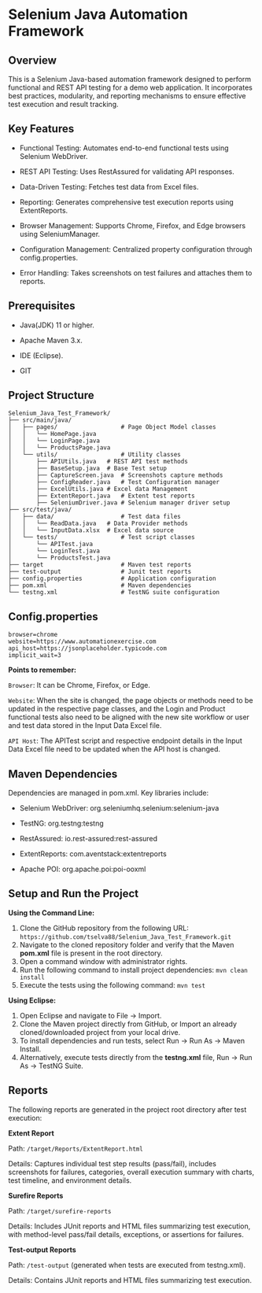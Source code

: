 # Selenium Java Automation Framework

## Overview

This is a Selenium Java-based automation framework designed to perform functional and REST API testing for a demo web application. It incorporates best practices, modularity, and reporting mechanisms to ensure effective test execution and result tracking.

## Key Features

* Functional Testing: Automates end-to-end functional tests using Selenium WebDriver.

* REST API Testing: Uses RestAssured for validating API responses.

* Data-Driven Testing: Fetches test data from Excel files.

* Reporting: Generates comprehensive test execution reports using ExtentReports.

* Browser Management: Supports Chrome, Firefox, and Edge browsers using SeleniumManager.

* Configuration Management: Centralized property configuration through config.properties.

* Error Handling: Takes screenshots on test failures and attaches them to reports.


## Prerequisites

* Java(JDK) 11 or higher.

* Apache Maven 3.x.

* IDE (Eclipse).

* GIT

## Project Structure
```
Selenium_Java_Test_Framework/
├── src/main/java/
│   ├── pages/                  # Page Object Model classes
│   │   └── HomePage.java
│   │   └── LoginPage.java
│   │   └── ProductsPage.java
│   └── utils/                  # Utility classes
│       ├── APIUtils.java	# REST API test methods
│       ├── BaseSetup.java	# Base Test setup
│       ├── CaptureScreen.java	# Screenshots capture methods
│       ├── ConfigReader.java	# Test Configuration manager
│       ├── ExcelUtils.java	# Excel data Management
│       ├── ExtentReport.java	# Extent test reports
│       ├── SeleniumDriver.java	# Selenium manager driver setup
├── src/test/java/
│   ├── data/                  	# Test data files
│   │   └── ReadData.java	# Data Provider methods
│   │   └── InputData.xlsx	# Excel data source
│   └── tests/               	# Test script classes
│       └── APITest.java
│       └── LoginTest.java
│       └── ProductsTest.java
├── target                     	# Maven test reports
├── test-output                 # Junit test reports
├── config.properties           # Application configuration
├── pom.xml                     # Maven dependencies
└── testng.xml                  # TestNG suite configuration
```

## Config.properties
```
browser=chrome
website=https://www.automationexercise.com
api_host=https://jsonplaceholder.typicode.com
implicit_wait=3
```
**Points to remember:**

`Browser`: It can be Chrome, Firefox, or Edge.

`Website`: When the site is changed, the page objects or methods need to be updated in the respective page classes, and the Login and Product functional tests also need to be aligned with the new site workflow or user and test data stored in the Input Data Excel file.

`API Host`: The APITest script and respective endpoint details in the Input Data Excel file need to be updated when the API host is changed.

## Maven Dependencies

Dependencies are managed in pom.xml. Key libraries include:

* Selenium WebDriver: org.seleniumhq.selenium:selenium-java

* TestNG: org.testng:testng

* RestAssured: io.rest-assured:rest-assured

* ExtentReports: com.aventstack:extentreports

* Apache POI: org.apache.poi:poi-ooxml

## Setup and Run the Project
**Using the Command Line:**
1. Clone the GitHub repository from the following URL: `https://github.com/tselva88/Selenium_Java_Test_Framework.git`
2. Navigate to the cloned repository folder and verify that the Maven **pom.xml** file is present in the root directory.
3. Open a command window with administrator rights.
4. Run the following command to install project dependencies: 
`mvn clean install`
5. Execute the tests using the following command:
`mvn test`

**Using Eclipse:**
1. Open Eclipse and navigate to File -> Import.
2. Clone the Maven project directly from GitHub, or Import an already cloned/downloaded project from your local drive.
3. To install dependencies and run tests, select Run -> Run As -> Maven Install.
4. Alternatively, execute tests directly from the **testng.xml** file, Run -> Run As -> TestNG Suite.

## Reports
The following reports are generated in the project root directory after test execution:

**Extent Report**

Path: `/target/Reports/ExtentReport.html`

Details: Captures individual test step results (pass/fail), includes screenshots for failures, categories, overall execution summary with charts, test timeline, and environment details.

**Surefire Reports**

Path: `/target/surefire-reports`

Details: Includes JUnit reports and HTML files summarizing test execution, with method-level pass/fail details, exceptions, or assertions for failures.

**Test-output Reports**

Path: `/test-output` (generated when tests are executed from testng.xml).

Details: Contains JUnit reports and HTML files summarizing test execution.